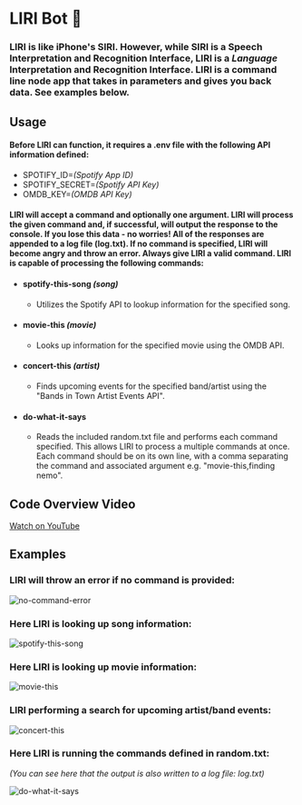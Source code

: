 # **LIRI Bot** :robot:

### LIRI is like iPhone's SIRI. However, while SIRI is a Speech Interpretation and Recognition Interface, LIRI is a _Language_ Interpretation and Recognition Interface. LIRI is a command line node app that takes in parameters and gives you back data. See examples below.

## **Usage**

#### Before LIRI can function, it requires a .env file with the following API information defined:

-   SPOTIFY\_ID=_(Spotify App ID)_
-   SPOTIFY\_SECRET=_(Spotify API Key)_
-   OMDB\_KEY=_(OMDB API Key)_

#### LIRI will accept a command and optionally one argument. LIRI will process the given command and, if successful, will output the response to the console. If you lose this data - no worries! All of the responses are appended to a log file (log.txt). If no command is specified, LIRI will become angry and throw an error. Always give LIRI a **valid** command. LIRI is capable of processing the following commands:

-   #### spotify-this-song _(song)_
    -   Utilizes the Spotify API to lookup information for the specified song.
-   #### movie-this _(movie)_
    -   Looks up information for the specified movie using the OMDB API.
-   #### concert-this _(artist)_
    -   Finds upcoming events for the specified band/artist using the "Bands in Town Artist Events API".
-   #### do-what-it-says
    -   Reads the included random.txt file and performs each command specified. This allows LIRI to process a multiple commands at once. Each command should be on its own line, with a comma separating the command and associated argument e.g. "movie-this,finding nemo".

## **Code Overview Video**
[Watch on YouTube](https://www.youtube.com/watch?v=HxzYIU8l_fk)

## **Examples**

### LIRI will throw an error if no command is provided:

![no-command-error](https://media.giphy.com/media/MCXsBKXfJaL4UEuvRv/giphy.gif)

### Here LIRI is looking up song information:

![spotify-this-song](https://media.giphy.com/media/YOANXxJv70eTSwvXYp/giphy.gif)

### Here LIRI is looking up movie information:

![movie-this](https://media.giphy.com/media/KbTeqnI3NxJKgVb3y9/giphy.gif)

### LIRI performing a search for upcoming artist/band events:

![concert-this](https://media.giphy.com/media/J4aL1tMtAm7E1kDn8j/giphy.gif)

### Here LIRI is running the commands defined in random.txt:

_(You can see here that the output is also written to a log file: log.txt)_

![do-what-it-says](https://media.giphy.com/media/KHDUU127TuZjMeqRFo/giphy.gif)
